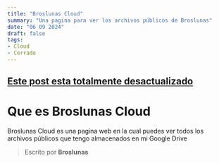 ```yaml
---
title: "Broslunas Cloud"
summary: "Una pagina para ver los archivos públicos de Broslunas"
date: "06 09 2024"
draft: false
tags:
- Cloud
- Cerrado
---
```

## [Este post esta totalmente desactualizado](/blog/cloud/bye-bye)

# Que es Broslunas Cloud
Broslunas Cloud es una pagina web en la cual puedes ver todos los archivos públicos que tengo almacenados en mi Google Drive

> Escrito por **Broslunas**